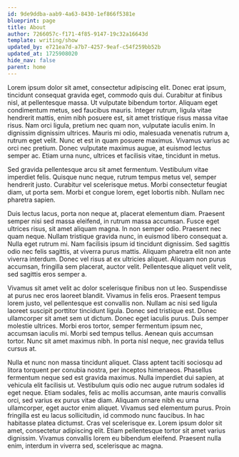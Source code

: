 ```yaml
---
id: 9de9ddba-aab9-4a63-8430-1ef866f5381e
blueprint: page
title: About
author: 7266057c-f171-4f85-9147-19c32a16643d
template: writing/show
updated_by: e721ea7d-a7b7-4257-9eaf-c54f259bb52b
updated_at: 1725908020
hide_nav: false
parent: home
---
```

Lorem ipsum dolor sit amet, consectetur adipiscing elit. Donec erat ipsum, tincidunt consequat gravida eget, commodo quis dui. Curabitur at finibus nisl, at pellentesque massa. Ut vulputate bibendum tortor. Aliquam eget condimentum metus, sed faucibus mauris. Integer rutrum, ligula vitae hendrerit mattis, enim nibh posuere est, sit amet tristique risus massa vitae risus. Nam orci ligula, pretium nec quam non, vulputate iaculis enim. In dignissim dignissim ultrices. Mauris mi odio, malesuada venenatis rutrum a, rutrum eget velit. Nunc et est in quam posuere maximus. Vivamus varius ac orci nec pretium. Donec vulputate maximus augue, at euismod lectus semper ac. Etiam urna nunc, ultrices et facilisis vitae, tincidunt in metus.

Sed gravida pellentesque arcu sit amet fermentum. Vestibulum vitae imperdiet felis. Quisque nunc neque, rutrum tempus metus vel, semper hendrerit justo. Curabitur vel scelerisque metus. Morbi consectetur feugiat diam, ut porta sem. Morbi et congue lorem, eget lobortis nibh. Nullam nec pharetra sapien.

Duis lectus lacus, porta non neque at, placerat elementum diam. Praesent semper nisi sed massa eleifend, in rutrum massa accumsan. Fusce eget ultrices risus, sit amet aliquam magna. In non semper odio. Praesent nec quam neque. Nullam tristique gravida nunc, in euismod libero consequat a. Nulla eget rutrum mi. Nam facilisis ipsum id tincidunt dignissim. Sed sagittis odio nec felis sagittis, at viverra purus mattis. Aliquam pharetra elit non ante viverra interdum. Donec vel risus at ex ultricies aliquet. Aliquam non purus accumsan, fringilla sem placerat, auctor velit. Pellentesque aliquet velit velit, sed sagittis eros semper a.

Vivamus sit amet velit ac dolor scelerisque finibus non ut leo. Suspendisse at purus nec eros laoreet blandit. Vivamus in felis eros. Praesent tempus lorem justo, vel pellentesque est convallis non. Nullam ac nisi sed ligula laoreet suscipit porttitor tincidunt ligula. Donec sed tristique est. Donec ullamcorper sit amet sem ut dictum. Donec eget iaculis purus. Duis semper molestie ultrices. Morbi eros tortor, semper fermentum ipsum nec, accumsan iaculis mi. Morbi sed tempus tellus. Aenean quis accumsan tortor. Nunc sit amet maximus nibh. In porta nisl neque, nec gravida tellus cursus at.

Nulla et nunc non massa tincidunt aliquet. Class aptent taciti sociosqu ad litora torquent per conubia nostra, per inceptos himenaeos. Phasellus fermentum neque sed est gravida maximus. Nulla imperdiet dui sapien, at vehicula elit facilisis ut. Vestibulum quis odio nec augue rutrum sodales id eget neque. Etiam sodales, felis ac mollis accumsan, ante mauris convallis orci, sed varius ex purus vitae diam. Aliquam ornare nibh eu urna ullamcorper, eget auctor enim aliquet. Vivamus sed elementum purus. Proin fringilla est eu lacus sollicitudin, id commodo nunc faucibus. In hac habitasse platea dictumst. Cras vel scelerisque ex. Lorem ipsum dolor sit amet, consectetur adipiscing elit. Etiam pellentesque tortor sit amet varius dignissim. Vivamus convallis lorem eu bibendum eleifend. Praesent nulla enim, interdum in viverra sed, scelerisque ac magna.